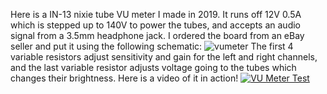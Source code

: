 Here is a IN-13 nixie tube VU meter I made in 2019. It runs off 12V 0.5A which is stepped up to 140V to power the tubes, and accepts an audio signal from a 3.5mm headphone jack. I ordered the board from an eBay seller and put it using the following schematic:
![vumeter](https://user-images.githubusercontent.com/63659684/95758888-e7e86580-0ca0-11eb-8cf6-c1f58328c82c.png)
The first 4 variable resistors adjust sensitivity and gain for the left and right channels, and the last variable resistor adjusts voltage going to the tubes which changes their brightness. 
Here is a video of it in action!
[![VU Meter Test](http://img.youtube.com/vi/IXU6dty2NVc/0.jpg)](https://www.youtube.com/watch?v=IXU6dty2NVc&feature=youtu.be "VU Meter Test")


